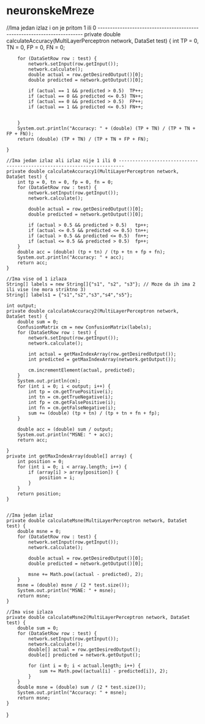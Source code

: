 # neuronskeMreze
//Ima jedan izlaz i on je pritom 1 ili 0 ------------------------------------------------------------------------
    private double calculateAccuracy(MultiLayerPerceptron network, DataSet test) {
        int TP = 0, TN = 0, FP = 0, FN = 0;

        for (DataSetRow row : test) {
            network.setInput(row.getInput());
            network.calculate();
            double actual = row.getDesiredOutput()[0];
            double predicted = network.getOutput()[0];

            if (actual == 1 && predicted > 0.5)  TP++;  
            if (actual == 0 && predicted <= 0.5) TN++;
            if (actual == 0 && predicted > 0.5)  FP++;
            if (actual == 1 && predicted <= 0.5) FN++;
            
           
        }
        System.out.println("Accuracy: " + (double) (TP + TN) / (TP + TN + FP + FN));
        return (double) (TP + TN) / (TP + TN + FP + FN);

    }

    //Ima jedan izlaz ali izlaz nije 1 ili 0 ------------------------------------------------------------------------
    private double calculateAccuracy1(MultiLayerPerceptron network, DataSet test) {
        int tp = 0, tn = 0, fp = 0, fn = 0;
        for (DataSetRow row : test) {
            network.setInput(row.getInput());
            network.calculate();

            double actual = row.getDesiredOutput()[0];
            double predicted = network.getOutput()[0];

            if (actual > 0.5 && predicted > 0.5)   tp++;	
            if (actual <= 0.5 && predicted <= 0.5) tn++;
            if (actual > 0.5 && predicted <= 0.5)  fn++;
            if (actual <= 0.5 && predicted > 0.5)  fp++;
        }
        double acc = (double) (tp + tn) / (tp + tn + fp + fn);
        System.out.println("Accuracy: " + acc);
        return acc;
    }

    //Ima vise od 1 izlaza
    String[] labels = new String[]{"s1", "s2", "s3"}; // Moze da ih ima 2 ili vise (ne mora striktno 3)
    String[] labels1 = {"s1","s2","s3","s4","s5"};
    
    int output;
    private double calculateAccuracy2(MultiLayerPerceptron network, DataSet test) {
        double sum = 0;
        ConfusionMatrix cm = new ConfusionMatrix(labels);
        for (DataSetRow row : test) {
            network.setInput(row.getInput());
            network.calculate();

            int actual = getMaxIndexArray(row.getDesiredOutput());
            int predicted = getMaxIndexArray(network.getOutput());

            cm.incrementElement(actual, predicted);
        }
        System.out.println(cm);
        for (int i = 0; i < output; i++) {
            int tp = cm.getTruePositive(i);
            int tn = cm.getTrueNegative(i);
            int fp = cm.getFalsePositive(i);
            int fn = cm.getFalseNegative(i);
            sum += (double) (tp + tn) / (tp + tn + fn + fp);
        }

        double acc = (double) sum / output;
        System.out.println("MSNE: " + acc);
        return acc;

    }
    private int getMaxIndexArray(double[] array) {
        int position = 0;
        for (int i = 0; i < array.length; i++) {
            if (array[i] > array[position]) {
                position = i;
            }
        }
        return position;
    }

    
    //Ima jedan izlaz 
    private double calculateMsne(MultiLayerPerceptron network, DataSet test) {
        double msne = 0;
        for (DataSetRow row : test) {
            network.setInput(row.getInput());
            network.calculate();

            double actual = row.getDesiredOutput()[0];
            double predicted = network.getOutput()[0];

            msne += Math.pow((actual - predicted), 2);
        }
        msne = (double) msne / (2 * test.size());
        System.out.println("MSNE: " + msne);
        return msne;
    }    
    
    //Ima vise izlaza
    private double calculateMsne2(MultiLayerPerceptron network, DataSet test) {
        double sum = 0;
        for (DataSetRow row : test) {
            network.setInput(row.getInput());
            network.calculate();
            double[] actual = row.getDesiredOutput();
            double[] predicted = network.getOutput();
            
            for (int i = 0; i < actual.length; i++) {
                sum += Math.pow((actual[i] - predicted[i]), 2);
            }
        }
        double msne = (double) sum / (2 * test.size());
        System.out.println("Accuracy: " + msne);
        return msne;
    }
 


}

